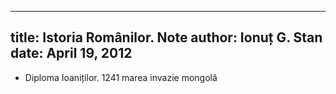 ------------------------------
title: Istoria Românilor. Note
author: Ionuț G. Stan
date: April 19, 2012
------------------------------

- Diploma Ioaniților. 1241 marea invazie mongolă

